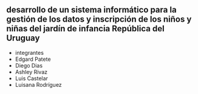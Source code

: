 ## desarrollo de un sistema informático para la gestión de los datos y inscripción de los niños y niñas del jardín de infancia República del Uruguay 
- integrantes 
- Edgard Patete 
- Diego Dias
- Ashley Rivaz
- Luis Castelar
- Luisana Rodríguez 
